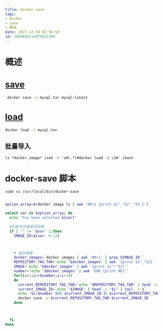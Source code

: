 ```yaml
---
title: docker-save
tags: 
- docker
- save
- 离线
date: 2021-12-30 02:56:53
id: 1640804213979022300
---
```

# 概述

#  [save](https://docs.docker.com/engine/reference/commandline/save/) 

```sh
 docker save -o mysql.tar mysql:latest
```

#  [load](https://docs.docker.com/engine/reference/commandline/load/) 

```sh
docker load -i mysql.tar
```

## 批量导入

```
ls *docker_image* |sed -r 's#(.*)#docker load -i \1#' |bash
```



# docker-save 脚本

```
sudo vi /usr/local/bin/docker-save
```

```sh

option_array=$(docker image ls | awk 'NR>1 {print $1"_"$2"_"$3 }')

select var in $option_array; do
  echo "You have selected ${var}"
  
  #判断字符串是否相等
  if [ "" != "$var" ];then
    IMAGE_ID=${var: 0-12}



    # 保存镜像
    docker_images=`docker images | awk 'NR>1' | grep $IMAGE_ID `
    REPOSITORY_TAG_TAR=`echo "$docker_images" | awk '{print $1"_"$2}' | sed 's/[\x2F]/./g' | awk '{print $1".docker_image.tar"}'`
    IMAGE=`echo "$docker_images" | awk '{print $1":"$2}'`
    number=`echo "$docker_images" | awk 'END {print NR}'`
    for((i=1;i<=$number;i=i+1))
    do
      current_REPOSITORY_TAG_TAR=`echo "$REPOSITORY_TAG_TAR" | head -n "$i" | tail -n 1`
      current_IMAGE_ID=`echo "$IMAGE" | head -n "$i" | tail -n 1`
      echo "$i/$number 保存 $current_IMAGE_ID 到 $current_REPOSITORY_TAG_TAR 中..."
      docker save -o $current_REPOSITORY_TAG_TAR $current_IMAGE_ID
    done



  fi 
done



```









